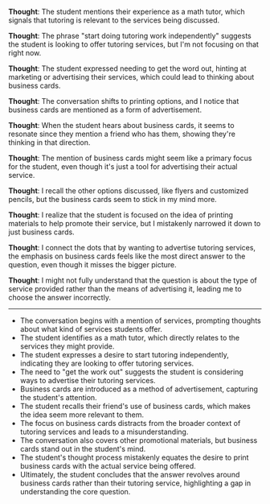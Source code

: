 **Thought**: The student mentions their experience as a math tutor, which signals that tutoring is relevant to the services being discussed. 

**Thought**: The phrase "start doing tutoring work independently" suggests the student is looking to offer tutoring services, but I'm not focusing on that right now.

**Thought**: The student expressed needing to get the word out, hinting at marketing or advertising their services, which could lead to thinking about business cards.

**Thought**: The conversation shifts to printing options, and I notice that business cards are mentioned as a form of advertisement.

**Thought**: When the student hears about business cards, it seems to resonate since they mention a friend who has them, showing they're thinking in that direction.

**Thought**: The mention of business cards might seem like a primary focus for the student, even though it's just a tool for advertising their actual service.

**Thought**: I recall the other options discussed, like flyers and customized pencils, but the business cards seem to stick in my mind more.

**Thought**: I realize that the student is focused on the idea of printing materials to help promote their service, but I mistakenly narrowed it down to just business cards.

**Thought**: I connect the dots that by wanting to advertise tutoring services, the emphasis on business cards feels like the most direct answer to the question, even though it misses the bigger picture.

**Thought**: I might not fully understand that the question is about the type of service provided rather than the means of advertising it, leading me to choose the answer incorrectly.

---

- The conversation begins with a mention of services, prompting thoughts about what kind of services students offer.
- The student identifies as a math tutor, which directly relates to the services they might provide.
- The student expresses a desire to start tutoring independently, indicating they are looking to offer tutoring services.
- The need to "get the work out" suggests the student is considering ways to advertise their tutoring services.
- Business cards are introduced as a method of advertisement, capturing the student's attention.
- The student recalls their friend's use of business cards, which makes the idea seem more relevant to them.
- The focus on business cards distracts from the broader context of tutoring services and leads to a misunderstanding.
- The conversation also covers other promotional materials, but business cards stand out in the student's mind.
- The student's thought process mistakenly equates the desire to print business cards with the actual service being offered.
- Ultimately, the student concludes that the answer revolves around business cards rather than their tutoring service, highlighting a gap in understanding the core question.